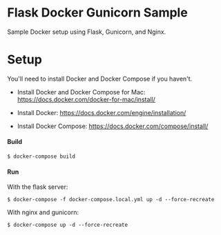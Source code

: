 Flask Docker Gunicorn Sample
============================

Sample Docker setup using Flask, Gunicorn, and Nginx.

# Setup

You'll need to install Docker and Docker Compose if you haven't.


- Install Docker and Docker Compose for Mac: https://docs.docker.com/docker-for-mac/install/


- Install Docker: https://docs.docker.com/engine/installation/
- Install Docker Compose: https://docs.docker.com/compose/install/

#### Build

    $ docker-compose build

#### Run

With the flask server:

    $ docker-compose -f docker-compose.local.yml up -d --force-recreate

With nginx and gunicorn:

    $ docker-compose up -d --force-recreate

